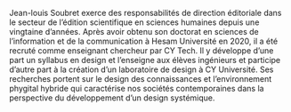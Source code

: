 Jean-louis Soubret exerce des responsabilités de direction éditoriale dans le secteur de l’édition scientifique en sciences humaines depuis une vingtaine d’années.
Après avoir obtenu son doctorat en sciences de l’information et de la communication à Hesam Université en 2020, il a été recruté comme enseignant chercheur par CY Tech.
Il y développe d’une part un syllabus en design et l’enseigne aux élèves ingénieurs et participe d’autre part à la création d’un laboratoire de design à CY Université.
Ses recherches portent sur le design des connaissances et l’environnement phygital hybride qui caractérise nos sociétés contemporaines dans la perspective du développement d’un design systémique.